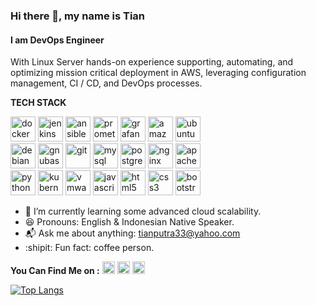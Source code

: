 ### Hi there 👋, my name is Tian
#### I am DevOps Engineer
With Linux Server hands-on experience supporting, automating, and optimizing mission critical deployment in AWS, leveraging configuration management, CI / CD, and DevOps processes.

**TECH STACK** 

<img src='https://cdn.jsdelivr.net/npm/simple-icons@3.0.1/icons/docker.svg' alt='docker' height='40'> <img src='https://cdn.jsdelivr.net/npm/simple-icons@3.0.1/icons/jenkins.svg' alt='jenkins' height='40'> <img src='https://cdn.jsdelivr.net/npm/simple-icons@3.0.1/icons/ansible.svg' alt='ansible' height='40'>
<img src='https://cdn.jsdelivr.net/npm/simple-icons@3.0.1/icons/prometheus.svg' alt='prometheus' height='40'>
<img src='https://cdn.jsdelivr.net/npm/simple-icons@3.0.1/icons/grafana.svg' alt='grafana' height='40'>
<img src='https://cdn.jsdelivr.net/npm/simple-icons@3.0.1/icons/amazonaws.svg' alt='amazonaws' height='40'>
<img src='https://cdn.jsdelivr.net/npm/simple-icons@3.0.1/icons/ubuntu.svg' alt='ubuntu' height='40'> <br>
<img src='https://cdn.jsdelivr.net/npm/simple-icons@3.0.1/icons/debian.svg' alt='debian' height='40'>
<img src='https://cdn.jsdelivr.net/npm/simple-icons@3.0.1/icons/gnubash.svg' alt='gnubash' height='40'>
<img src='https://cdn.jsdelivr.net/npm/simple-icons@3.0.1/icons/git.svg' alt='git' height='40'>
<img src='https://cdn.jsdelivr.net/npm/simple-icons@3.0.1/icons/mysql.svg' alt='mysql' height='40'>
<img src='https://cdn.jsdelivr.net/npm/simple-icons@3.0.1/icons/postgresql.svg' alt='postgresql' height='40'>
<img src='https://cdn.jsdelivr.net/npm/simple-icons@3.0.1/icons/nginx.svg' alt='nginx' height='40'>
<img src='https://cdn.jsdelivr.net/npm/simple-icons@3.0.1/icons/apache.svg' alt='apache' height='40'> <br>
<img src='https://cdn.jsdelivr.net/npm/simple-icons@3.0.1/icons/python.svg' alt='python' height='40'>
<img src='https://cdn.jsdelivr.net/npm/simple-icons@3.0.1/icons/kubernetes.svg' alt='kubernetes' height='40'>
<img src='https://cdn.jsdelivr.net/npm/simple-icons@3.0.1/icons/vmware.svg' alt='vmware' height='40'>
<img src='https://cdn.jsdelivr.net/npm/simple-icons@3.0.1/icons/javascript.svg' alt='javascript' height='40'>
<img src='https://cdn.jsdelivr.net/npm/simple-icons@3.0.1/icons/html5.svg' alt='html5' height='40'>
<img src='https://cdn.jsdelivr.net/npm/simple-icons@3.0.1/icons/css3.svg' alt='css3' height='40'>
<img src='https://cdn.jsdelivr.net/npm/simple-icons@3.0.1/icons/bootstrap.svg' alt='bootstrap' height='40'>



- 🌱 I’m currently learning some advanced cloud scalability. 
- :laughing: Pronouns: English & Indonesian Native Speaker.
- :mailbox_with_mail: Ask me about anything: tianputra33@yahoo.com
- :shipit: Fun fact: coffee person.

**You Can Find Me on :**
[<img src='https://cdn.jsdelivr.net/npm/simple-icons@3.0.1/icons/github.svg' alt='github' height='20'>](https://github.com/peruvianskies)  [<img src='https://cdn.jsdelivr.net/npm/simple-icons@3.0.1/icons/linkedin.svg' alt='linkedin' height='20'>](https://www.linkedin.com/in/tian-putra-nuhcahya/) [<img src='https://cdn.jsdelivr.net/npm/simple-icons@3.0.1/icons/telegram.svg' alt='telegram' height='20'>](https://t.me/Tianputra) 

[![Top Langs](https://github-readme-stats.vercel.app/api/top-langs/?username=peruvianskies)](https://github.com/anuraghazra/github-readme-stats)
